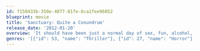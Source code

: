 ```yaml
---
id: f158433b-350e-4877-81fe-6ca1fee96052
blueprint: movie
title: 'Sanctuary: Quite a Conundrum'
release_date: '2012-01-20'
overview: 'It should have been just a normal day of sex, fun, alcohol, hormones and debauchery for Tabitha and Mimi, two over-privileged twenty-somethings. But that so-called normalcy gets tossed out the window when a devastating event occurs at a pool party.'
genres: '[{"id": 53, "name": "Thriller"}, {"id": 27, "name": "Horror"}, {"id": 35, "name": "Comedy"}]'
---
```

